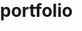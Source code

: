 # portfolio
<!DOCTYPE html>
<html lang="en">
<head>
    <meta charset="UTF-8">
    <meta name="viewport" content="width=device-width, initial-scale=1.0">
    <title>My Portfolio</title>
    <style>
        /* Basic Reset */
        body, h1, h2, p, ul, li, img {
            margin: 0;
            padding: 0;
            box-sizing: border-box;
        }

        /* General Body Styling */
        body {
            font-family: 'Arial', sans-serif;
            background-color: #010005; /* Dark Gray Background */
            color: white;
            line-height: 1.6;
        }

        /* Header Styling */
        header {
            background-color: #cf7817; /* Orange Background */
            color: white;
            text-align: center;
            padding: 50px 0;
        }

        header h1 {
            font-size: 3rem;
        }

        /* Container for all sections */
        .container {
            width: 80%;
            margin: 0 auto;
        }

        /* Section Styling */
        section {
            margin: 50px 0;
        }

        section h2 {
            font-size: 2rem;
            color: #4d06f1;
            text-align: center;
            border-bottom: 2px solid #cf7817;
            padding-bottom: 10px;
            margin-bottom: 20px;
        }

        /* Biography Section */
        .biography {
            display: flex;
            flex-direction: column;
            align-items: center;
            text-align: center;
        }

        .biography img {
            border-radius: 50%;
            width: 150px;
            height: 150px;
            object-fit: cover;
            margin-bottom: 20px;
        }

        .biography p {
            font-size: 1.2rem;
        }

        /* Goal, Education, Skills, Interests, References Sections */
        .content {
            display: flex;
            flex-wrap: wrap;
            justify-content: space-between;
        }

        .content div {
            flex: 0 0 48%;
            margin-bottom: 30px;
            padding: 20px;
            background-color: #0c8910;
            border-radius: 10px;
            box-shadow: 0px 4px 8px rgba(0, 0, 0, 0.1);
        }

        .content div h3 {
            color: #17cf23;
            margin-bottom: 15px;
        }

        /* List Styles */
        ul {
            list-style-type: none;
            padding: 0;
        }

        ul li {
            padding: 5px 0;
            font-size: 1.1rem;
        }

        footer {
            background-color: #020202; /* Orange Background */
            color: white;
            text-align: center;
            padding: 20px;
        }

        footer a {
            color: rgb(46, 2, 167);
            text-decoration: none;
            font-weight: bold;
        }
    </style>
</head>
<body>

<header>
    <h1>My Portfolio</h1>
</header>

<div class="container">

    <!-- Biography Section -->
    <section class="biography">
        <h2>Biography</h2>
        <img src="biopic.jpg" alt="Your Photo">
        <p><strong>Name:</strong> SHADRACK SETH</p>
        <p><strong>Date of Birth:</strong> JULY, 5 2004</p>
        <p><strong>Gender:</strong> MALE</p>
        <p><strong>Phone Number:</strong> +254 714 552 502</p>
        <p><strong>Email:</strong> shadrackseth0@gmail.com</p>
        <p><strong>Location:</strong> KAKAMEGA, KENYA</p>
    </section>

    <!-- Goal Section -->
    <section>
        <h2>Goal</h2>
        <div class="content">
            <div>
                <h3>Career Objectives</h3>
                <p>My goal is to become a full-stack developer who creates efficient, scalable, and user-friendly web applications. I am committed to continuous learning and improving my skills to contribute to impactful projects in the tech world.</p>
            </div>
        </div>
    </section>

    <!-- Education Section -->
    <section>
        <h2>Education</h2>
        <div class="content">
            <div>
                <h3>Formal Education</h3>
                <ul>
                    <li><strong>Web Development Bootcamp</strong> -Power Learn Project(2024)</li>
                    <li><strong>Digital Literacy Program</strong> - Nairobits (2024)</li>
                </ul>
            </div>
        </div>
    </section>

    <!-- Skills Section -->
    <section>
        <h2>Skills</h2>
        <div class="content">
            <div>
                <h3>Technical Skills</h3>
                <ul>
                    <li>HTML5, CSS3, JavaScript</li>
                    <li>Digital Marketing</li>
                    <li>Responsive Web Design</li>
                    <li>Graphic Design</li>
                </ul>
            </div>
        </div>
    </section>

    <!-- Interests Section -->
    <section>
        <h2>Interests</h2>
        <div class="content">
            <div>
                <h3>Personal Interests</h3>
                <ul>
                    <li>Traveling and experiencing new cultures</li>
                    <li>Gaming</li>
                    <li>Reading technology and self-improvement books</li>
                    <li>Exploring new web technologies and frameworks</li>
                </ul>
            </div>
        </div>
    </section>

    <!-- References Section -->
    <section>
        <h2>Referees</h2>
        <div class="content">
            <div>
                <h3>Professional Referees</h3>
                <ul>
                    <li><strong>Opetu Vincent</strong> -Instructional Designer/Tech Mastery Guide/Tech Visionary Director at Nairobits <br> Email: opetu@nairobits.com</li>
                    <li><strong>Likuyi Jared</strong> - Project Director at Amalemba Child Development Centre <br> Email: ictjared@gmail.com</li>
                </ul>
            </div>
        </div>
    </section>

</div>

<footer>
    <p>&copy; shadrack seth | <a href="shadrackseth0@gmail.com">Contact Me</a>+254 714 552 502</p>
</footer>

</body>
</html>
